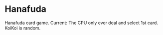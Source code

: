 # Hanafuda
Hanafuda card game.
Current: The CPU only ever deal and select 1st card. KoiKoi is random.
